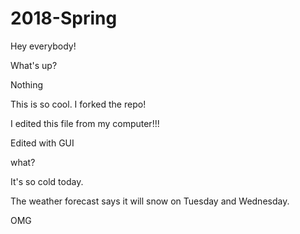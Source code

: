 # 2018-Spring

Hey everybody!

What's up?

Nothing

This is so cool. I forked the repo!

I edited this file from my computer!!!

Edited with GUI


what?

It's so cold today.

The weather forecast says it will snow on Tuesday and Wednesday.

OMG
